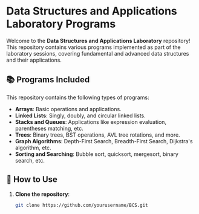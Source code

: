 # Data Structures and Applications Laboratory Programs

Welcome to the **Data Structures and Applications Laboratory** repository! This repository contains various programs implemented as part of the laboratory sessions, covering fundamental and advanced data structures and their applications.

## 📚 Programs Included

This repository contains the following types of programs:

- **Arrays**: Basic operations and applications.
- **Linked Lists**: Singly, doubly, and circular linked lists.
- **Stacks and Queues**: Applications like expression evaluation, parentheses matching, etc.
- **Trees**: Binary trees, BST operations, AVL tree rotations, and more.
- **Graph Algorithms**: Depth-First Search, Breadth-First Search, Dijkstra's algorithm, etc.
- **Sorting and Searching**: Bubble sort, quicksort, mergesort, binary search, etc.

## 🚀 How to Use

1. **Clone the repository**:
   ```bash
   git clone https://github.com/yourusername/BCS.git

